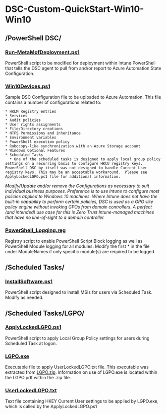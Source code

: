 # DSC-Custom-QuickStart-Win10-Win10

## /PowerShell DSC/

### [Run-MetaMofDeployment.ps1](https://github.com/sckissel/DSC-Custom-QuickStart-Win10/blob/master/PowerShell%20DSC/Run-MetaMofDeployment.ps1)

PowerShell script to be modified for deployment within Intune PowerShell that tells the DSC agent to pull from and/or report to Azure Automation State Configuration.

### [Win10Devices.ps1](https://github.com/sckissel/DSC-Custom-QuickStart-Win10/blob/master/PowerShell%20DSC/Win10Devices.ps1)

Sample DSC Configuration file to be uploaded to Azure Automation. This file contains a number of configurations related to:

    * HKLM Registry entries
    * Services
    * Audit policies
    * User rights assignments
    * File/Directory creations
    * NTFS Permissions and inheritance
    * Environment variables
    * PowerShell execution policy
    * Robocopy-like synchronization with an Azure Storage account
    * Windows Optional Features
    * Scheduled Tasks
      * One of the scheduled tasks is designed to apply local group policy settings on a recurring basis to configure HKCU registry keys. PowerShell DSC by itself was not designed to handle Current User registry keys. This may be an acceptable workaround.  Please see ApplyLockedLGPO.ps1 file for additional information.  

_Modify/Update and/or remove the Configurations as necessary to suit individual business purposes.  Preference is to use Intune to configure most policies applied to Windows 10 machines. Where Intune does not have the built-in capability to perform certain policies, DSC is used as a GPO-like policy engine without invoking GPOs from domain controllers. A perfect (and intended) use case for this is Zero Trust Intune-managed machines that have no line-of-sight to a domain controller._

### [PowerShell_Logging.reg](https://github.com/sckissel/DSC-Custom-QuickStart-Win10/blob/master/PowerShell%20DSC/PowerShell_Logging.reg)  

Registry script to enable PowerShell Script Block logging as well as PowerShell Module logging for all modules.  Modify the first * in the file under ModuleNames if only specific module(s) are required to be logged.  

## /Scheduled Tasks/

### [InstallSoftware.ps1](https://github.com/sckissel/DSC-Custom-QuickStart-Win10/blob/master/Scheduled%20Tasks/InstallSoftware.ps1)

PowerShell script designed to install MSIs for users via Scheduled Task.  Modify as needed.  

## /Scheduled Tasks/LGPO/

### [ApplyLockedLGPO.ps1](https://github.com/sckissel/DSC-Custom-QuickStart-Win10/blob/master/Scheduled%20Tasks/LGPO/ApplyLockedLGPO.ps1)

PowerShell script to apply Local Group Policy settings for users during Scheduled Task at logon.

### [LGPO.exe](https://github.com/sckissel/DSC-Custom-QuickStart-Win10/blob/master/Scheduled%20Tasks/LGPO/LGPO.exe)

Executable file to apply UserLockedLGPO.txt file. This executable was extracted from [LGPO.zip](https://www.microsoft.com/en-us/download/details.aspx?id=55319). Information on use of LGPO.exe is located within the LGPO.pdf within the .zip file.  

### [UserLockedLGPO.txt](https://github.com/sckissel/DSC-Custom-QuickStart-Win10/blob/master/Scheduled%20Tasks/LGPO/UserLockedLGPO.txt)

Text file containing HKEY Current User settings to be applied by LGPO.exe, which is called by the ApplyLockedLGPO.ps1  
